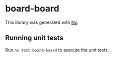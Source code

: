 # board-board

This library was generated with [Nx](https://nx.dev).

## Running unit tests

Run `nx test board-board` to execute the unit tests.
